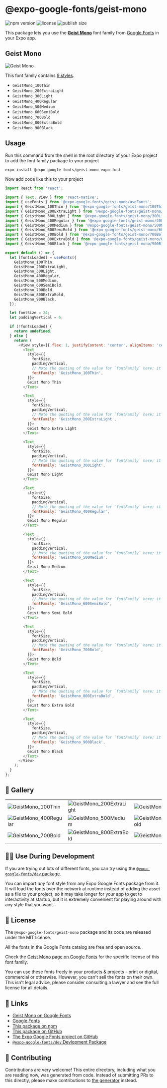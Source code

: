 # @expo-google-fonts/geist-mono

![npm version](https://flat.badgen.net/npm/v/@expo-google-fonts/geist-mono)
![license](https://flat.badgen.net/github/license/expo/google-fonts)
![publish size](https://flat.badgen.net/packagephobia/install/@expo-google-fonts/geist-mono)

This package lets you use the [**Geist Mono**](https://fonts.google.com/specimen/Geist+Mono) font family from [Google Fonts](https://fonts.google.com/) in your Expo app.

## Geist Mono

![Geist Mono](./font-family.png)

This font family contains [9 styles](#-gallery).

- `GeistMono_100Thin`
- `GeistMono_200ExtraLight`
- `GeistMono_300Light`
- `GeistMono_400Regular`
- `GeistMono_500Medium`
- `GeistMono_600SemiBold`
- `GeistMono_700Bold`
- `GeistMono_800ExtraBold`
- `GeistMono_900Black`

## Usage

Run this command from the shell in the root directory of your Expo project to add the font family package to your project
```sh
expo install @expo-google-fonts/geist-mono expo-font
```

Now add code like this to your project
```js
import React from 'react';

import { Text, View } from 'react-native';
import { useFonts } from '@expo-google-fonts/geist-mono/useFonts';
import { GeistMono_100Thin } from '@expo-google-fonts/geist-mono/100Thin';
import { GeistMono_200ExtraLight } from '@expo-google-fonts/geist-mono/200ExtraLight';
import { GeistMono_300Light } from '@expo-google-fonts/geist-mono/300Light';
import { GeistMono_400Regular } from '@expo-google-fonts/geist-mono/400Regular';
import { GeistMono_500Medium } from '@expo-google-fonts/geist-mono/500Medium';
import { GeistMono_600SemiBold } from '@expo-google-fonts/geist-mono/600SemiBold';
import { GeistMono_700Bold } from '@expo-google-fonts/geist-mono/700Bold';
import { GeistMono_800ExtraBold } from '@expo-google-fonts/geist-mono/800ExtraBold';
import { GeistMono_900Black } from '@expo-google-fonts/geist-mono/900Black';

export default () => {
  let [fontsLoaded] = useFonts({
    GeistMono_100Thin,
    GeistMono_200ExtraLight,
    GeistMono_300Light,
    GeistMono_400Regular,
    GeistMono_500Medium,
    GeistMono_600SemiBold,
    GeistMono_700Bold,
    GeistMono_800ExtraBold,
    GeistMono_900Black,
  });

  let fontSize = 24;
  let paddingVertical = 6;

  if (!fontsLoaded) {
    return undefined;
  } else {
    return (
      <View style={{ flex: 1, justifyContent: 'center', alignItems: 'center' }}>
        <Text
          style={{
            fontSize,
            paddingVertical,
            // Note the quoting of the value for `fontFamily` here; it expects a string!
            fontFamily: 'GeistMono_100Thin',
          }}>
          Geist Mono Thin
        </Text>

        <Text
          style={{
            fontSize,
            paddingVertical,
            // Note the quoting of the value for `fontFamily` here; it expects a string!
            fontFamily: 'GeistMono_200ExtraLight',
          }}>
          Geist Mono Extra Light
        </Text>

        <Text
          style={{
            fontSize,
            paddingVertical,
            // Note the quoting of the value for `fontFamily` here; it expects a string!
            fontFamily: 'GeistMono_300Light',
          }}>
          Geist Mono Light
        </Text>

        <Text
          style={{
            fontSize,
            paddingVertical,
            // Note the quoting of the value for `fontFamily` here; it expects a string!
            fontFamily: 'GeistMono_400Regular',
          }}>
          Geist Mono Regular
        </Text>

        <Text
          style={{
            fontSize,
            paddingVertical,
            // Note the quoting of the value for `fontFamily` here; it expects a string!
            fontFamily: 'GeistMono_500Medium',
          }}>
          Geist Mono Medium
        </Text>

        <Text
          style={{
            fontSize,
            paddingVertical,
            // Note the quoting of the value for `fontFamily` here; it expects a string!
            fontFamily: 'GeistMono_600SemiBold',
          }}>
          Geist Mono Semi Bold
        </Text>

        <Text
          style={{
            fontSize,
            paddingVertical,
            // Note the quoting of the value for `fontFamily` here; it expects a string!
            fontFamily: 'GeistMono_700Bold',
          }}>
          Geist Mono Bold
        </Text>

        <Text
          style={{
            fontSize,
            paddingVertical,
            // Note the quoting of the value for `fontFamily` here; it expects a string!
            fontFamily: 'GeistMono_800ExtraBold',
          }}>
          Geist Mono Extra Bold
        </Text>

        <Text
          style={{
            fontSize,
            paddingVertical,
            // Note the quoting of the value for `fontFamily` here; it expects a string!
            fontFamily: 'GeistMono_900Black',
          }}>
          Geist Mono Black
        </Text>
      </View>
    );
  }
};

```

## 🔡 Gallery


||||
|-|-|-|
|![GeistMono_100Thin](.//100Thin/GeistMono_100Thin.ttf.png)|![GeistMono_200ExtraLight](.//200ExtraLight/GeistMono_200ExtraLight.ttf.png)|![GeistMono_300Light](.//300Light/GeistMono_300Light.ttf.png)||
|![GeistMono_400Regular](.//400Regular/GeistMono_400Regular.ttf.png)|![GeistMono_500Medium](.//500Medium/GeistMono_500Medium.ttf.png)|![GeistMono_600SemiBold](.//600SemiBold/GeistMono_600SemiBold.ttf.png)||
|![GeistMono_700Bold](.//700Bold/GeistMono_700Bold.ttf.png)|![GeistMono_800ExtraBold](.//800ExtraBold/GeistMono_800ExtraBold.ttf.png)|![GeistMono_900Black](.//900Black/GeistMono_900Black.ttf.png)||


## 👩‍💻 Use During Development

If you are trying out lots of different fonts, you can try using the [`@expo-google-fonts/dev` package](https://github.com/freeboub/google-fonts/tree/master/font-packages/dev#readme).

You can import *any* font style from any Expo Google Fonts package from it. It will load the fonts
over the network at runtime instead of adding the asset as a file to your project, so it may take longer
for your app to get to interactivity at startup, but it is extremely convenient
for playing around with any style that you want.

## 📖 License

The `@expo-google-fonts/geist-mono` package and its code are released under the MIT license.

All the fonts in the Google Fonts catalog are free and open source.

Check the [Geist Mono page on Google Fonts](https://fonts.google.com/specimen/Geist+Mono) for the specific license of this font family.

You can use these fonts freely in your products & projects - print or digital, commercial or otherwise. However, you can't sell the fonts on their own. This isn't legal advice, please consider consulting a lawyer and see the full license for all details.

## 🔗 Links

- [Geist Mono on Google Fonts](https://fonts.google.com/specimen/Geist+Mono)
- [Google Fonts](https://fonts.google.com/)
- [This package on npm](https://www.npmjs.com/package/@expo-google-fonts/geist-mono)
- [This package on GitHub](https://github.com/freeboub/google-fonts/tree/master/font-packages/geist-mono)
- [The Expo Google Fonts project on GitHub](https://github.com/freeboub/google-fonts)
- [`@expo-google-fonts/dev` Devlopment Package](https://github.com/freeboub/google-fonts/tree/master/font-packages/dev)

## 🤝 Contributing

Contributions are very welcome! This entire directory, including what you are reading now, was generated from code. Instead of submitting PRs to this directly, please make contributions to [the generator](https://github.com/freeboub/google-fonts/tree/master/packages/generator) instead.

